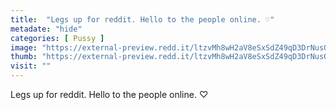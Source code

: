 ```yaml
---
title:  "Legs up for reddit. Hello to the people online. ♡"
metadate: "hide"
categories: [ Pussy ]
image: "https://external-preview.redd.it/ltzvMh8wH2aV8eSxSdZ49qD3DrNusO5cPO9LBsM0vdE.jpg?auto=webp&s=5c85247b67bc47eabdb315fdd890c099f7ff87c7"
thumb: "https://external-preview.redd.it/ltzvMh8wH2aV8eSxSdZ49qD3DrNusO5cPO9LBsM0vdE.jpg?width=1080&crop=smart&auto=webp&s=2a4fdb19e597a0fdba3fc37a97de9302cff23af0"
visit: ""
---
```

Legs up for reddit. Hello to the people online. ♡
